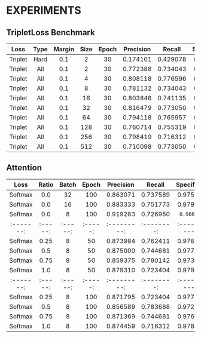 # EXPERIMENTS


## TripletLoss Benchmark

|   Loss  | Type | Margin | Size | Epoch | Precision |  Recall  | Specificity |
|:-------:|:----:|:------:|:----:|:-----:|:---------:|:--------:|:-----------:|
| Triplet | Hard |   0.1  |   2  |   30  |  0.174101 | 0.429078 |   0.571642  |
| Triplet |  All |   0.1  |   2  |   30  |  0.772388 | 0.734043 |   0.954478  |
| Triplet |  All |   0.1  |   4  |   30  |  0.808118 | 0.776596 |   0.961194  |
| Triplet |  All |   0.1  |   8  |   30  |  0.781132 | 0.734043 |   0.956716  |
| Triplet |  All |   0.1  |  16  |   30  |  0.803846 | 0.741135 |   0.961940  |
| Triplet |  All |   0.1  |  32  |   30  |  0.816479 | 0.773050 |   0.963433  |
| Triplet |  All |   0.1  |  64  |   30  |  0.794118 | 0.765957 |   0.958209  |
| Triplet |  All |   0.1  |  128 |   30  |  0.760714 | 0.755319 |   0.950000  |
| Triplet |  All |   0.1  |  256 |   30  |  0.798419 | 0.716312 |   0.961940  |
| Triplet |  All |   0.1  |  512 |   30  |  0.710098 | 0.773050 |   0.933582  |


## Attention

|   Loss  | Ratio | Batch | Epoch | Precision |  Recall  | Specificity |
|:-------:|:-----:|:-----:|:-----:|:---------:|:--------:|:-----------:|
| Softmax |  0.0  |   32  |  100  |  0.863071 | 0.737589 |   0.975373  |
| Softmax |  0.0  |   16  |  100  |  0.883333 | 0.751773 |   0.979104  |
| Softmax |  0.0  |   8   |  100  |  0.919283 | 0.726950 |  `0.986567` |
|:-------:|:-----:|:-----:|:-----:|:---------:|:--------:|:-----------:|
| Softmax |  0.25 |   8   |  50   |  0.873984 | 0.762411 |   0.976866  |
| Softmax |  0.5  |   8   |  50   |  0.875000 | 0.744681 |   0.977612  |
| Softmax |  0.75 |   8   |  50   |  0.859375 | 0.780142 |   0.973134  |
| Softmax |  1.0  |   8   |  50   |  0.879310 | 0.723404 |   0.979104  |
|:-------:|:-----:|:-----:|:-----:|:---------:|:--------:|:-----------:|
| Softmax |  0.25 |   8   |  100  |  0.871795 | 0.723404 |   0.977612  |
| Softmax |  0.5  |   8   |  100  |  0.856589 | 0.783688 |   0.972388  |
| Softmax |  0.75 |   8   |  100  |  0.871369 | 0.744681 |   0.976866  |
| Softmax |  1.0  |   8   |  100  |  0.874459 | 0.716312 |   0.978358  |
